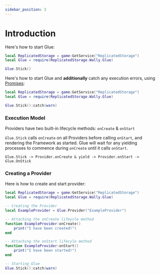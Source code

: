 ```yaml
---
sidebar_position: 3
---
```


# Introduction

Here's how to start Glue:
```lua
local ReplicatedStorage = game:GetService("ReplicatedStorage")
local Glue = require(ReplicatedStorage.Wally.Glue)

Glue.Stick()
```

Here's how to start Glue and **additionally** catch any execution errors, using [Promises](https://eryn.io/roblox-lua-promise):
```lua
local ReplicatedStorage = game:GetService("ReplicatedStorage")
local Glue = require(ReplicatedStorage.Wally.Glue)

Glue.Stick():catch(warn)
```
    
### Execution Model

Providers have two built-in lifecycle methods: `onCreate` & `onStart`

`Glue.Stick` calls `onCreate` on all Providers before calling `onStart`, and rendering the Framework as started. Glue will wait for any yielding processes to commence during `onCreate` until it calls `onStart`.

```
Glue.Stick -> Provider.onCreate & yield -> Provider.onStart -> Glue.OnStick
```

### Creating a Provider

Here is how to create and start provider:

```lua
local ReplicatedStorage = game:GetService("ReplicatedStorage")
local Glue = require(ReplicatedStorage.Wally.Glue)

-- Creating the Provider
local ExampleProvider = Glue.Provider("ExampleProvider")

-- Attaching the onCreate lifeycle method
function ExampleProvider:onCreate()
    print("I have been created!")
end

-- Attaching the onStart lifecyle method
function ExampleProvider:onStart()
    print("I have been started!")
end

-- Starting Glue
Glue.Stick():catch(warn)
```
